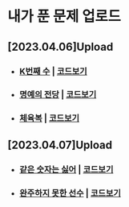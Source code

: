 # 내가 푼 문제 업로드

## [2023.04.06]Upload
- ### [K번째 수][K번째 수] | [코드보기][K번째 수_코드링크]
- ### [명예의 전당][명예의 전당] | [코드보기][명예의 전당_코드링크]
- ### [체육복][체육복] | [코드보기][체육복_코드링크]

## [2023.04.07]Upload
- ### [같은 숫자는 싫어][같은 숫자는 싫어] | [코드보기][같은 숫자는 싫어_코드링크]
- ### [완주하지 못한 선수][완주하지 못한 선수] | [코드보기][완주하지 못한 선수_코드링크]

[K번째 수]: https://school.programmers.co.kr/learn/courses/30/lessons/42748
[K번째 수_코드링크]: https://github.com/MMMMins/Java_Question/blob/main/src/K번째수/Question1.java

[명예의 전당]: https://school.programmers.co.kr/learn/courses/30/lessons/138477
[명예의 전당_코드링크]: https://github.com/MMMMins/Java_Question/blob/main/src/명예의전당/Question2.java

[체육복]: https://school.programmers.co.kr/learn/courses/30/lessons/42862
[체육복_코드링크]:https://github.com/MMMMins/Java_Question/blob/main/src/체육복/Question3.java

[같은 숫자는 싫어]: https://school.programmers.co.kr/learn/courses/30/lessons/12906
[같은 숫자는 싫어_코드링크]: https://github.com/MMMMins/Java_Question/blob/main/src/같은숫자는싫어/Question4.java

[완주하지 못한 선수]: https://school.programmers.co.kr/learn/courses/30/lessons/42576
[완주하지 못한 선수_코드링크]: https://github.com/MMMMins/Java_Question/blob/main/src/완주하지못한선수/Question5.java

